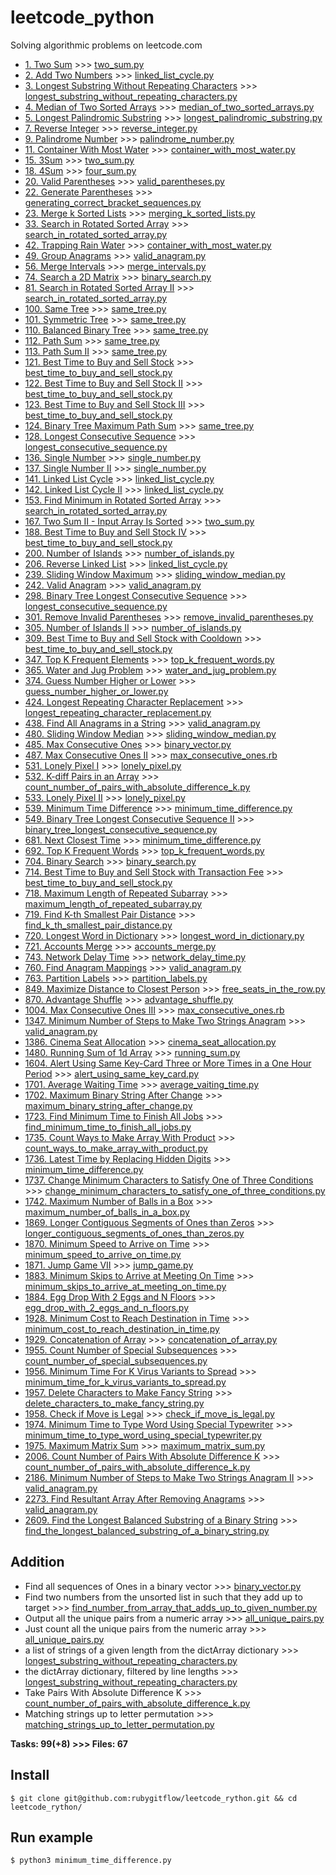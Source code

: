 # leetcode_python
Solving algorithmic problems on leetcode.com

- [1. Two Sum](https://leetcode.com/problems/two-sum/) >>> [two_sum.py](https://github.com/rubygitflow/leetcode_python/blob/master/two_sum.py)
- [2. Add Two Numbers](https://leetcode.com/problems/add-two-numbers/) >>> [linked_list_cycle.py](https://github.com/rubygitflow/leetcode_python/blob/master/linked_list_cycle.py)
- [3. Longest Substring Without Repeating Characters](https://leetcode.com/problems/longest-substring-without-repeating-characters/) >>> [longest_substring_without_repeating_characters.py](https://github.com/rubygitflow/leetcode_python/blob/master/longest_substring_without_repeating_characters.py)
- [4. Median of Two Sorted Arrays](https://leetcode.com/problems/median-of-two-sorted-arrays/) >>> [median_of_two_sorted_arrays.py](https://github.com/rubygitflow/leetcode_python/blob/master/median_of_two_sorted_arrays.py)
- [5. Longest Palindromic Substring](https://leetcode.com/problems/longest-palindromic-substring/) >>> [longest_palindromic_substring.py](https://github.com/rubygitflow/leetcode_python/blob/master/longest_palindromic_substring.py)
- [7. Reverse Integer](https://leetcode.com/problems/reverse-integer/) >>> [reverse_integer.py](https://github.com/rubygitflow/leetcode_python/blob/master/reverse_integer.py)
- [9. Palindrome Number](https://leetcode.com/problems/palindrome-number/) >>> [palindrome_number.py](https://github.com/rubygitflow/leetcode_python/blob/master/palindrome_number.py)
- [11. Container With Most Water](https://leetcode.com/problems/container-with-most-water/) >>> [container_with_most_water.py](https://github.com/rubygitflow/leetcode_python/blob/master/container_with_most_water.py)
- [15. 3Sum](https://leetcode.com/problems/3sum/) >>> [two_sum.py](https://github.com/rubygitflow/leetcode_python/blob/master/two_sum.py)
- [18. 4Sum](https://leetcode.com/problems/4sum/) >>> [four_sum.py](https://github.com/rubygitflow/leetcode_python/blob/master/four_sum.py)
- [20. Valid Parentheses](https://leetcode.com/problems/valid-parentheses/) >>> [valid_parentheses.py](https://github.com/rubygitflow/leetcode_python/blob/master/valid_parentheses.py)
- [22. Generate Parentheses](https://leetcode.com/problems/generate-parentheses/) >>> [generating_correct_bracket_sequences.py](https://github.com/rubygitflow/leetcode_python/blob/master/generating_correct_bracket_sequences.py)
- [23. Merge k Sorted Lists](https://leetcode.com/problems/merge-k-sorted-lists/) >>> [merging_k_sorted_lists.py](https://github.com/rubygitflow/leetcode_python/blob/master/merging_k_sorted_lists.py)
- [33. Search in Rotated Sorted Array](https://leetcode.com/problems/search-in-rotated-sorted-array/) >>> [search_in_rotated_sorted_array.py](https://github.com/rubygitflow/leetcode_python/blob/master/search_in_rotated_sorted_array.py)
- [42. Trapping Rain Water](https://leetcode.com/problems/trapping-rain-water/) >>> [container_with_most_water.py](https://github.com/rubygitflow/leetcode_python/blob/master/container_with_most_water.py)
- [49. Group Anagrams](https://leetcode.com/problems/group-anagrams/) >>> [valid_anagram.py](https://github.com/rubygitflow/leetcode_python/blob/master/valid_anagram.py)
- [56. Merge Intervals](https://leetcode.com/problems/merge-intervals/) >>> [merge_intervals.py](https://github.com/rubygitflow/leetcode_python/blob/master/merge_intervals.py)
- [74. Search a 2D Matrix](https://leetcode.com/problems/search-a-2d-matrix/) >>> [binary_search.py](https://github.com/rubygitflow/leetcode_python/blob/master/binary_search.py)
- [81. Search in Rotated Sorted Array II](https://leetcode.com/problems/search-in-rotated-sorted-array-ii/) >>> [search_in_rotated_sorted_array.py](https://github.com/rubygitflow/leetcode_python/blob/master/search_in_rotated_sorted_array.py)
- [100. Same Tree](https://leetcode.com/problems/same-tree/) >>> [same_tree.py](https://github.com/rubygitflow/leetcode_python/blob/master/same_tree.py)
- [101. Symmetric Tree](https://leetcode.com/problems/symmetric-tree/) >>> [same_tree.py](https://github.com/rubygitflow/leetcode_python/blob/master/same_tree.py)
- [110. Balanced Binary Tree](https://leetcode.com/problems/balanced-binary-tree/) >>> [same_tree.py](https://github.com/rubygitflow/leetcode_python/blob/master/same_tree.py)
- [112. Path Sum](https://leetcode.com/problems/path-sum/) >>> [same_tree.py](https://github.com/rubygitflow/leetcode_python/blob/master/same_tree.py)
- [113. Path Sum II](https://leetcode.com/problems/path-sum-ii/) >>> [same_tree.py](https://github.com/rubygitflow/leetcode_python/blob/master/same_tree.py)
- [121. Best Time to Buy and Sell Stock](https://leetcode.com/problems/best-time-to-buy-and-sell-stock/) >>> [best_time_to_buy_and_sell_stock.py](https://github.com/rubygitflow/leetcode_python/blob/master/best_time_to_buy_and_sell_stock.py)
- [122. Best Time to Buy and Sell Stock II](https://leetcode.com/problems/best-time-to-buy-and-sell-stock-ii/) >>> [best_time_to_buy_and_sell_stock.py](https://github.com/rubygitflow/leetcode_python/blob/master/best_time_to_buy_and_sell_stock.py)
- [123. Best Time to Buy and Sell Stock III](https://leetcode.com/problems/best-time-to-buy-and-sell-stock-iii/) >>> [best_time_to_buy_and_sell_stock.py](https://github.com/rubygitflow/leetcode_python/blob/master/best_time_to_buy_and_sell_stock.py)
- [124. Binary Tree Maximum Path Sum](https://leetcode.com/problems/binary-tree-maximum-path-sum/) >>> [same_tree.py](https://github.com/rubygitflow/leetcode_python/blob/master/same_tree.py)
- [128. Longest Consecutive Sequence](https://leetcode.com/problems/longest-consecutive-sequence/) >>> [longest_consecutive_sequence.py](https://github.com/rubygitflow/leetcode_python/blob/master/longest_consecutive_sequence.py)
- [136. Single Number](https://leetcode.com/problems/single-number/) >>> [single_number.py](https://github.com/rubygitflow/leetcode_python/blob/master/single_number.py)
- [137. Single Number II](https://leetcode.com/problems/single-number-ii/) >>> [single_number.py](https://github.com/rubygitflow/leetcode_python/blob/master/single_number.py)
- [141. Linked List Cycle](https://leetcode.com/problems/linked-list-cycle/) >>> [linked_list_cycle.py](https://github.com/rubygitflow/leetcode_python/blob/master/linked_list_cycle.py)
- [142. Linked List Cycle II](https://leetcode.com/problems/linked-list-cycle-ii/) >>> [linked_list_cycle.py](https://github.com/rubygitflow/leetcode_python/blob/master/linked_list_cycle.py)
- [153. Find Minimum in Rotated Sorted Array](https://leetcode.com/problems/find-minimum-in-rotated-sorted-array/) >>> [search_in_rotated_sorted_array.py](https://github.com/rubygitflow/leetcode_python/blob/master/search_in_rotated_sorted_array.py)
- [167. Two Sum II - Input Array Is Sorted](https://leetcode.com/problems/two-sum-ii-input-array-is-sorted/) >>> [two_sum.py](https://github.com/rubygitflow/leetcode_python/blob/master/two_sum.py)
- [188. Best Time to Buy and Sell Stock IV](https://leetcode.com/problems/best-time-to-buy-and-sell-stock-iv/) >>> [best_time_to_buy_and_sell_stock.py](https://github.com/rubygitflow/leetcode_python/blob/master/best_time_to_buy_and_sell_stock.py)
- [200. Number of Islands](https://leetcode.com/problems/number-of-islands/) >>> [number_of_islands.py](https://github.com/rubygitflow/leetcode_python/blob/master/number_of_islands.py)
- [206. Reverse Linked List](https://leetcode.com/problems/reverse-linked-list/) >>> [linked_list_cycle.py](https://github.com/rubygitflow/leetcode_python/blob/master/linked_list_cycle.py)
- [239. Sliding Window Maximum](https://leetcode.com/problems/sliding-window-maximum/) >>> [sliding_window_median.py](https://github.com/rubygitflow/leetcode_python/blob/master/sliding_window_median.py)
- [242. Valid Anagram](https://leetcode.com/problems/valid-anagram/) >>> [valid_anagram.py](https://github.com/rubygitflow/leetcode_python/blob/master/valid_anagram.py)
- [298. Binary Tree Longest Consecutive Sequence](https://leetcode.com/problems/longest-consecutive-sequence/) >>> [longest_consecutive_sequence.py](https://github.com/rubygitflow/leetcode_python/blob/master/longest_consecutive_sequence.py)
- [301. Remove Invalid Parentheses](https://leetcode.com/problems/remove-invalid-parentheses/) >>> [remove_invalid_parentheses.py](https://github.com/rubygitflow/leetcode_python/blob/master/remove_invalid_parentheses.py)
- [305. Number of Islands II](https://leetcode.com/problems/number-of-islands-ii/) >>> [number_of_islands.py](https://github.com/rubygitflow/leetcode_python/blob/master/number_of_islands.py)
- [309. Best Time to Buy and Sell Stock with Cooldown](https://leetcode.com/problems/best-time-to-buy-and-sell-stock-with-cooldown/) >>> [best_time_to_buy_and_sell_stock.py](https://github.com/rubygitflow/leetcode_python/blob/master/best_time_to_buy_and_sell_stock.py)
- [347. Top K Frequent Elements](https://leetcode.com/problems/top-k-frequent-elements/) >>> [top_k_frequent_words.py](https://github.com/rubygitflow/leetcode_python/blob/master/top_k_frequent_words.py)
- [365. Water and Jug Problem](https://leetcode.com/problems/water-and-jug-problem/) >>> [water_and_jug_problem.py](https://github.com/rubygitflow/leetcode_python/blob/master/water_and_jug_problem.py)
- [374. Guess Number Higher or Lower](https://leetcode.com/problems/guess-number-higher-or-lower/) >>> [guess_number_higher_or_lower.py](https://github.com/rubygitflow/leetcode_python/blob/master/guess_number_higher_or_lower.py)
- [424. Longest Repeating Character Replacement](https://leetcode.com/problems/longest-repeating-character-replacement/) >>> [longest_repeating_character_replacement.py](https://github.com/rubygitflow/leetcode_python/blob/master/longest_repeating_character_replacement.py)
- [438. Find All Anagrams in a String](https://leetcode.com/problems/find-all-anagrams-in-a-string/) >>> [valid_anagram.py](https://github.com/rubygitflow/leetcode_python/blob/master/valid_anagram.py)
- [480. Sliding Window Median](https://leetcode.com/problems/sliding-window-median/) >>> [sliding_window_median.py](https://github.com/rubygitflow/leetcode_python/blob/master/sliding_window_median.py)
- [485. Max Consecutive Ones](https://leetcode.com/problems/max-consecutive-ones/) >>> [binary_vector.py](https://github.com/rubygitflow/leetcode_python/blob/master/binary_vector.py)
- [487. Max Consecutive Ones II](https://leetcode.com/problems/max-consecutive-ones-ii/) >>> [max_consecutive_ones.rb](https://github.com/rubygitflow/leetcode_python/blob/master/max_consecutive_ones.rb)
- [531. Lonely Pixel I](https://leetcode.com/problems/lonely-pixel-i/) >>> [lonely_pixel.py](https://github.com/rubygitflow/leetcode_python/blob/master/lonely_pixel.py)
- [532. K-diff Pairs in an Array](https://leetcode.com/problems/k-diff-pairs-in-an-array/) >>> [count_number_of_pairs_with_absolute_difference_k.py](https://github.com/rubygitflow/leetcode_python/blob/master/count_number_of_pairs_with_absolute_difference_k.py)
- [533. Lonely Pixel II](https://leetcode.com/problems/lonely-pixel-ii/) >>> [lonely_pixel.py](https://github.com/rubygitflow/leetcode_python/blob/master/lonely_pixel.py)
- [539. Minimum Time Difference](https://leetcode.com/problems/minimum-time-difference/) >>> [minimum_time_difference.py](https://github.com/rubygitflow/leetcode_python/blob/master/minimum_time_difference.py)
- [549. Binary Tree Longest Consecutive Sequence II](https://leetcode.com/problems/binary-tree-longest-consecutive-sequence-ii/) >>> [binary_tree_longest_consecutive_sequence.py](https://github.com/rubygitflow/leetcode_python/blob/master/binary_tree_longest_consecutive_sequence.py)
- [681. Next Closest Time](https://leetcode.com/problems/next-closest-time/) >>> [minimum_time_difference.py](https://github.com/rubygitflow/leetcode_python/blob/master/minimum_time_difference.py)
- [692. Top K Frequent Words](https://leetcode.com/problems/top-k-frequent-words/) >>> [top_k_frequent_words.py](https://github.com/rubygitflow/leetcode_python/blob/master/top_k_frequent_words.py)
- [704. Binary Search](https://leetcode.com/problems/binary-search/) >>> [binary_search.py](https://github.com/rubygitflow/leetcode_python/blob/master/binary_search.py)
- [714. Best Time to Buy and Sell Stock with Transaction Fee](https://leetcode.com/problems/best-time-to-buy-and-sell-stock-with-transaction-fee/) >>> [best_time_to_buy_and_sell_stock.py](https://github.com/rubygitflow/leetcode_python/blob/master/best_time_to_buy_and_sell_stock.py)
- [718. Maximum Length of Repeated Subarray](https://leetcode.com/problems/maximum-length-of-repeated-subarray/) >>> [maximum_length_of_repeated_subarray.py](https://github.com/rubygitflow/leetcode_python/blob/master/maximum_length_of_repeated_subarray.py)
- [719. Find K-th Smallest Pair Distance](https://leetcode.com/problems/find-k-th-smallest-pair-distance/) >>> [find_k_th_smallest_pair_distance.py](https://github.com/rubygitflow/leetcode_python/blob/master/find_k_th_smallest_pair_distance.py)
- [720. Longest Word in Dictionary](https://leetcode.com/problems/longest-word-in-dictionary/) >>> [longest_word_in_dictionary.py](https://github.com/rubygitflow/leetcode_python/blob/master/longest_word_in_dictionary.py)
- [721. Accounts Merge](https://leetcode.com/problems/accounts-merge/) >>> [accounts_merge.py](https://github.com/rubygitflow/leetcode_python/blob/master/accounts_merge.py)
- [743. Network Delay Time](https://leetcode.com/problems/network-delay-time/) >>> [network_delay_time.py](https://github.com/rubygitflow/leetcode_python/blob/master/network_delay_time.py)
- [760. Find Anagram Mappings](https://leetcode.com/problems/find-anagram-mappings/) >>> [valid_anagram.py](https://github.com/rubygitflow/leetcode_python/blob/master/valid_anagram.py)
- [763. Partition Labels](https://leetcode.com/problems/partition-labels/) >>> [partition_labels.py](https://github.com/rubygitflow/leetcode_python/blob/master/partition_labels.py)
- [849. Maximize Distance to Closest Person](https://leetcode.com/problems/maximize-distance-to-closest-person/) >>> [free_seats_in_the_row.py](https://github.com/rubygitflow/leetcode_python/blob/master/free_seats_in_the_row.py)
- [870. Advantage Shuffle](https://leetcode.com/problems/advantage-shuffle/) >>> [advantage_shuffle.py](https://github.com/rubygitflow/leetcode_python/blob/master/advantage_shuffle.py)
- [1004. Max Consecutive Ones III](https://leetcode.com/problems/max-consecutive-ones-iii/) >>> [max_consecutive_ones.rb](https://github.com/rubygitflow/leetcode_python/blob/master/max_consecutive_ones.rb)
- [1347. Minimum Number of Steps to Make Two Strings Anagram](https://leetcode.com/problems/minimum-number-of-steps-to-make-two-strings-anagram/) >>> [valid_anagram.py](https://github.com/rubygitflow/leetcode_python/blob/master/valid_anagram.py)
- [1386. Cinema Seat Allocation](https://leetcode.com/problems/cinema-seat-allocation/) >>> [cinema_seat_allocation.py](https://github.com/rubygitflow/leetcode_python/blob/master/cinema_seat_allocation.py)
- [1480. Running Sum of 1d Array](https://leetcode.com/problems/running-sum-of-1d-array/) >>> [running_sum.py](https://github.com/rubygitflow/leetcode_python/blob/master/running_sum.py)
- [1604. Alert Using Same Key-Card Three or More Times in a One Hour Period](https://leetcode.com/problems/alert-using-same-key-card-three-or-more-times-in-a-one-hour-period/) >>> [alert_using_same_key_card.py](https://github.com/rubygitflow/leetcode_python/blob/master/alert_using_same_key_card.py)
- [1701. Average Waiting Time](https://leetcode.com/problems/average-waiting-time/) >>> [average_vaiting_time.py](https://github.com/rubygitflow/leetcode_python/blob/master/average_vaiting_time.py)
- [1702. Maximum Binary String After Change](https://leetcode.com/problems/maximum-binary-string-after-change/) >>> [maximum_binary_string_after_change.py](https://github.com/rubygitflow/leetcode_python/blob/master/maximum_binary_string_after_change.py)
- [1723. Find Minimum Time to Finish All Jobs](https://leetcode.com/problems/find-minimum-time-to-finish-all-jobs/) >>> [find_minimum_time_to_finish_all_jobs.py](https://github.com/rubygitflow/leetcode_python/blob/master/find_minimum_time_to_finish_all_jobs.py)
- [1735. Count Ways to Make Array With Product](https://leetcode.com/problems/count-ways-to-make-array-with-product/) >>> [count_ways_to_make_array_with_product.py](https://github.com/rubygitflow/leetcode_python/blob/master/count_ways_to_make_array_with_product.py)
- [1736. Latest Time by Replacing Hidden Digits](https://leetcode.com/problems/latest-time-by-replacing-hidden-digits/) >>> [minimum_time_difference.py](https://github.com/rubygitflow/leetcode_python/blob/master/minimum_time_difference.py)
- [1737. Change Minimum Characters to Satisfy One of Three Conditions](https://leetcode.com/problems/change-minimum-characters-to-satisfy-one-of-three-conditions/description/) >>> [change_minimum_characters_to_satisfy_one_of_three_conditions.py](https://github.com/rubygitflow/leetcode_python/blob/master/change_minimum_characters_to_satisfy_one_of_three_conditions.py)
- [1742. Maximum Number of Balls in a Box](https://leetcode.com/problems/maximum-number-of-balls-in-a-box/) >>> [maximum_number_of_balls_in_a_box.py](https://github.com/rubygitflow/leetcode_python/blob/master/maximum_number_of_balls_in_a_box.py)
- [1869. Longer Contiguous Segments of Ones than Zeros](https://leetcode.com/problems/longer-contiguous-segments-of-ones-than-zeros/) >>> [longer_contiguous_segments_of_ones_than_zeros.py](https://github.com/rubygitflow/leetcode_python/blob/master/longer_contiguous_segments_of_ones_than_zeros.py)
- [1870. Minimum Speed to Arrive on Time](https://leetcode.com/problems/minimum-speed-to-arrive-on-time/) >>> [minimum_speed_to_arrive_on_time.py](https://github.com/rubygitflow/leetcode_python/blob/master/minimum_speed_to_arrive_on_time.py)
- [1871. Jump Game VII](https://leetcode.com/problems/jump-game-vii/) >>> [jump_game.py](https://github.com/rubygitflow/leetcode_python/blob/master/jump_game.py)
- [1883. Minimum Skips to Arrive at Meeting On Time](https://leetcode.com/problems/minimum-skips-to-arrive-at-meeting-on-time/) >>> [minimum_skips_to_arrive_at_meeting_on_time.py](https://github.com/rubygitflow/leetcode_python/blob/master/minimum_skips_to_arrive_at_meeting_on_time.py)
- [1884. Egg Drop With 2 Eggs and N Floors](https://leetcode.com/problems/egg-drop-with-2-eggs-and-n-floors/) >>> [egg_drop_with_2_eggs_and_n_floors.py](https://github.com/rubygitflow/leetcode_python/blob/master/egg_drop_with_2_eggs_and_n_floors.py)
- [1928. Minimum Cost to Reach Destination in Time](https://leetcode.com/problems/minimum-cost-to-reach-destination-in-time/) >>> [minimum_cost_to_reach_destination_in_time.py](https://github.com/rubygitflow/leetcode_python/blob/master/minimum_cost_to_reach_destination_in_time.py)
- [1929. Concatenation of Array](https://leetcode.com/problems/concatenation-of-array/) >>> [concatenation_of_array.py](https://github.com/rubygitflow/leetcode_python/blob/master/concatenation_of_array.py)
- [1955. Count Number of Special Subsequences](https://leetcode.com/problems/count-number-of-special-subsequences/) >>> [count_number_of_special_subsequences.py](https://github.com/rubygitflow/leetcode_python/blob/master/count_number_of_special_subsequences.py)
- [1956. Minimum Time For K Virus Variants to Spread](https://leetcode.com/problems/minimum-time-for-k-virus-variants-to-spread/) >>> [minimum_time_for_k_virus_variants_to_spread.py](https://github.com/rubygitflow/leetcode_python/blob/master/minimum_time_for_k_virus_variants_to_spread.py)
- [1957. Delete Characters to Make Fancy String](https://leetcode.com/problems/delete-characters-to-make-fancy-string/) >>> [delete_characters_to_make_fancy_string.py](https://github.com/rubygitflow/leetcode_python/blob/master/delete_characters_to_make_fancy_string.py)
- [1958. Check if Move is Legal](https://leetcode.com/problems/check-if-move-is-legal/) >>> [check_if_move_is_legal.py](https://github.com/rubygitflow/leetcode_python/blob/master/check_if_move_is_legal.py)
- [1974. Minimum Time to Type Word Using Special Typewriter](https://leetcode.com/problems/minimum-time-to-type-word-using-special-typewriter/) >>> [minimum_time_to_type_word_using_special_typewriter.py](https://github.com/rubygitflow/leetcode_python/blob/master/minimum_time_to_type_word_using_special_typewriter.py)
- [1975. Maximum Matrix Sum](https://leetcode.com/problems/maximum-matrix-sum/description/) >>> [maximum_matrix_sum.py](https://github.com/rubygitflow/leetcode_python/blob/master/maximum_matrix_sum.py)
- [2006. Count Number of Pairs With Absolute Difference K](https://leetcode.com/problems/count-number-of-pairs-with-absolute-difference-k/) >>> [count_number_of_pairs_with_absolute_difference_k.py](https://github.com/rubygitflow/leetcode_python/blob/master/count_number_of_pairs_with_absolute_difference_k.py)
- [2186. Minimum Number of Steps to Make Two Strings Anagram II](https://leetcode.com/problems/minimum-number-of-steps-to-make-two-strings-anagram-ii/) >>> [valid_anagram.py](https://github.com/rubygitflow/leetcode_python/blob/master/valid_anagram.py)
- [2273. Find Resultant Array After Removing Anagrams](https://leetcode.com/problems/find-resultant-array-after-removing-anagrams/) >>> [valid_anagram.py](https://github.com/rubygitflow/leetcode_python/blob/master/valid_anagram.py)
- [2609. Find the Longest Balanced Substring of a Binary String](https://leetcode.com/problems/find-the-longest-balanced-substring-of-a-binary-string/) >>> [find_the_longest_balanced_substring_of_a_binary_string.py](https://github.com/rubygitflow/leetcode_python/blob/master/find_the_longest_balanced_substring_of_a_binary_string.py)

## Addition
- Find all sequences of Ones in a binary vector >>> [binary_vector.py](https://github.com/rubygitflow/leetcode_python/blob/master/binary_vector.py)
- Find two numbers from the unsorted list in such that they add up to target >>> [find_number_from_array_that_adds_up_to_given_number.py](https://github.com/rubygitflow/leetcode_python/blob/master/find_number_from_array_that_adds_up_to_given_number.py)
- Output all the unique pairs from a numeric array >>> [all_unique_pairs.py](https://github.com/rubygitflow/leetcode_python/blob/master/all_unique_pairs.py)
- Just count all the unique pairs from the numeric array >>> [all_unique_pairs.py](https://github.com/rubygitflow/leetcode_python/blob/master/all_unique_pairs.py)
- a list of strings of a given length from the dictArray dictionary >>> [longest_substring_without_repeating_characters.py](https://github.com/rubygitflow/leetcode_python/blob/master/longest_substring_without_repeating_characters.py)
- the dictArray dictionary, filtered by line lengths >>> [longest_substring_without_repeating_characters.py](https://github.com/rubygitflow/leetcode_python/blob/master/longest_substring_without_repeating_characters.py)
- Take Pairs With Absolute Difference K >>> [count_number_of_pairs_with_absolute_difference_k.py](https://github.com/rubygitflow/leetcode_python/blob/master/count_number_of_pairs_with_absolute_difference_k.py)
- Matching strings up to letter permutation >>> [matching_strings_up_to_letter_permutation.py](https://github.com/rubygitflow/leetcode_python/blob/master/matching_strings_up_to_letter_permutation.py)

**Tasks: 99(+8) >>> Files: 67**

## Install
```shell
$ git clone git@github.com:rubygitflow/leetcode_rython.git && cd leetcode_rython/
```

## Run example
```shell
$ python3 minimum_time_difference.py
```
